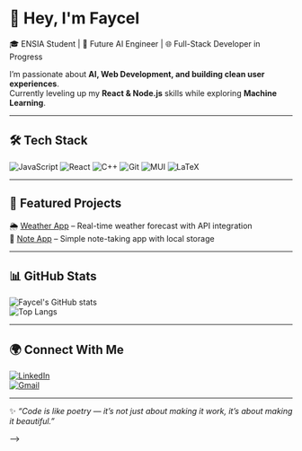 # 👋 Hey, I'm Faycel  

🎓 ENSIA Student | 🚀 Future AI Engineer | 🌐 Full-Stack Developer in Progress  

I’m passionate about **AI, Web Development, and building clean user experiences**.  
Currently leveling up my **React & Node.js** skills while exploring **Machine Learning**.  

---

## 🛠️ Tech Stack
![JavaScript](https://img.shields.io/badge/-JavaScript-F7DF1E?style=for-the-badge&logo=javascript&logoColor=000)
![React](https://img.shields.io/badge/-React-61DAFB?style=for-the-badge&logo=react&logoColor=000)
![C++](https://img.shields.io/badge/-C++-00599C?style=for-the-badge&logo=cplusplus&logoColor=fff)
![Git](https://img.shields.io/badge/-Git-F05032?style=for-the-badge&logo=git&logoColor=fff)
![MUI](https://img.shields.io/badge/MUI-007FFF?style=for-the-badge&logo=mui&logoColor=white)
![LaTeX](https://img.shields.io/badge/LaTeX-008080?style=for-the-badge&logo=latex&logoColor=white)

---

## 📌 Featured Projects
🌦️ [Weather App](https://github.com/kebasfaycel/weather-app) – Real-time weather forecast with API integration  
📝 [Note App](https://github.com/kebasfaycel/note-app) – Simple note-taking app with local storage  

---

## 📊 GitHub Stats
![Faycel's GitHub stats](https://github-readme-stats.vercel.app/api?username=kebasfaycel&show_icons=true&theme=tokyonight)  
![Top Langs](https://github-readme-stats.vercel.app/api/top-langs/?username=kebasfaycel&layout=compact&theme=tokyonight)

---

## 🌍 Connect With Me
[![LinkedIn](https://img.shields.io/badge/-LinkedIn-0A66C2?logo=linkedin&logoColor=white)](https://linkedin.com/)  
[![Gmail](https://img.shields.io/badge/-Email-D14836?logo=gmail&logoColor=white)](kebasfaycel200-@gmail.com)

---

✨ *“Code is like poetry — it’s not just about making it work, it’s about making it beautiful.”*  

-->
